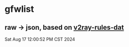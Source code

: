 # gfwlist
## raw -> json, based on [v2ray-rules-dat](https://github.com/Loyalsoldier/v2ray-rules-dat)
Sat Aug 17 12:00:52 PM CST 2024

